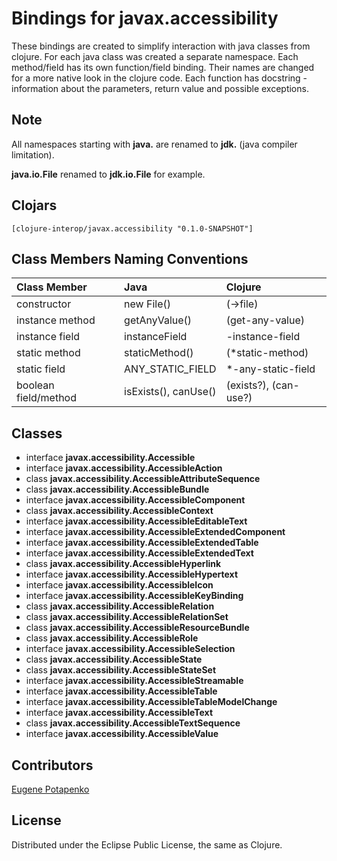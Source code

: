 # Bindings for javax.accessibility

These bindings are created to simplify interaction with java classes from clojure.
For each java class was created a separate namespace.
Each method/field has its own function/field binding.
Their names are changed for a more native look in the clojure code. Each function has docstring - information about the parameters, return value and possible exceptions.

## Note

All namespaces starting with **java.** are renamed to **jdk.** (java compiler limitation). 

**java.io.File** renamed to **jdk.io.File** for example. 




## Clojars

```
[clojure-interop/javax.accessibility "0.1.0-SNAPSHOT"]
```

## Class Members Naming Conventions

| Class Member | Java | Clojure |
|:--|:--|:--|
| constructor | new File() | (->file) |
| instance method | getAnyValue() | (get-any-value) |
| instance field | instanceField | -instance-field |
| static method | staticMethod() | (*static-method) |
| static field | ANY_STATIC_FIELD | *-any-static-field |
| boolean field/method | isExists(), canUse() | (exists?), (can-use?) |

## Classes

- interface **javax.accessibility.Accessible**
- interface **javax.accessibility.AccessibleAction**
- class **javax.accessibility.AccessibleAttributeSequence**
- class **javax.accessibility.AccessibleBundle**
- interface **javax.accessibility.AccessibleComponent**
- class **javax.accessibility.AccessibleContext**
- interface **javax.accessibility.AccessibleEditableText**
- interface **javax.accessibility.AccessibleExtendedComponent**
- interface **javax.accessibility.AccessibleExtendedTable**
- interface **javax.accessibility.AccessibleExtendedText**
- class **javax.accessibility.AccessibleHyperlink**
- interface **javax.accessibility.AccessibleHypertext**
- interface **javax.accessibility.AccessibleIcon**
- interface **javax.accessibility.AccessibleKeyBinding**
- class **javax.accessibility.AccessibleRelation**
- class **javax.accessibility.AccessibleRelationSet**
- class **javax.accessibility.AccessibleResourceBundle**
- class **javax.accessibility.AccessibleRole**
- interface **javax.accessibility.AccessibleSelection**
- class **javax.accessibility.AccessibleState**
- class **javax.accessibility.AccessibleStateSet**
- interface **javax.accessibility.AccessibleStreamable**
- interface **javax.accessibility.AccessibleTable**
- interface **javax.accessibility.AccessibleTableModelChange**
- interface **javax.accessibility.AccessibleText**
- class **javax.accessibility.AccessibleTextSequence**
- interface **javax.accessibility.AccessibleValue**

## Contributors

[Eugene Potapenko](https://github.com/potapenko/)

## License

Distributed under the Eclipse Public License, the same as Clojure.
